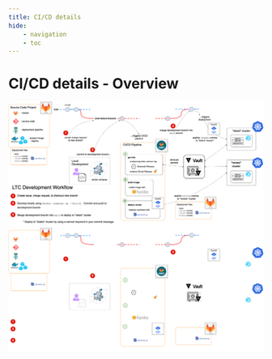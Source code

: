 ```yaml
---
title: CI/CD details
hide:
    - navigation
    - toc
---
```


# CI/CD details - Overview

![Development workflow](../assets/devops-workflow-overview-light.png#only-light)
![Development workflow](../assets/devops-workflow-overview-dark.png#only-dark)
